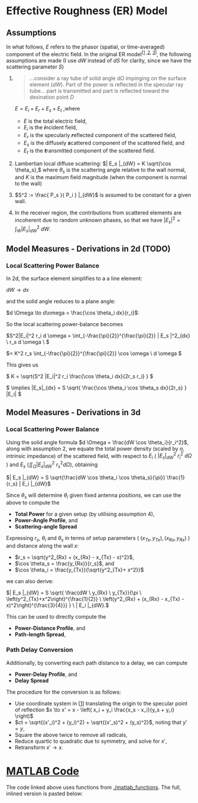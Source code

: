 # Effective Roughness (ER) Model
## Assumptions
In what follows, $E$ refers to the phasor (spatial, or time-averaged) component of the electric field.
In the original ER model<sup>[[1](./papers/11.Evaluation_of_the_role_of_diffuse_scattering_in_urban_microcellular_propagation.pdf) ,[2](./papers/1.A_diffuse_scattering_model.pdf), [3](./papers/2.Measurement_and_Modelling_of_Scattering.pdf)]</sup>, the following assumptions are made (I use $dW$ instead of $dS$ for clarity, since we have the scattering parameter $S$)

1.  > ...consider a ray tube of solid angle $d \Omega$ impinging on the surface
    element ($dW$). Part of the power is reflected in the specular ray tube... part
    is transmitted and part is reflected toward the desination point $D$

    $E = E_i + E_r + E_s + E_t$
    ,where
    - $E$ is the total electric field,
    - $E_i$ is the ***i***ncident field, 
    - $E_r$ is the specularly ***r***eflected component of the scattered field,
    - $E_s$ is the diffusely ***s***cattered component of the scattered field, and
    - $E_t$ is the ***t***ransmitted component of the scattered field. 
    
2.  Lambertian local diffuse scattering: $| E_s |_{dW} = K \sqrt{\cos \theta_s},$
    where $\theta_s$ is the scattering angle relative to the wall normal, and $K$ is
    the maximum field magnitude (when the component is normal to the wall)

3.  $S^2 := \frac{ P_s }{ P_i } |_{dW}$ is assumed to be constant for a given wall.

4.  In the receiver region, the contributions from scattered elements are 
    incoherent due to random unknown phases, so that we have
    $| E_{s} |^2 = \int_W | E_s |^2_{dW} \ dW.$

## Model Measures - Derivations in 2d (TODO)
### Local Scattering Power Balance

In 2d, the surface element simplifies to a a line element:

$`dW \to dx`$

and the solid angle reduces to a plane angle:

$`d \Omega \to d\omega = \frac{\cos \theta_i dx}{r_i}`$:

So the local scattering power-balance becomes

$`S^2|E_i|^2 r_i d \omega = \int_{-\frac{\pi}{2}}^{\frac{\pi}{2}} | E_s |^2_{dx} \ r_s d \omega \ `$

$`= K^2 r_s \int_{-\frac{\pi}{2}}^{\frac{\pi}{2}} \cos \omega  \ d \omega `$

This gives us

$` K = \sqrt{S^2 |E_i|^2 r_i \frac{\cos \theta_i dx}{2r_s r_i} }  `$

$` \implies |E_s|_{dx} = S \sqrt{ \frac{\cos \theta_i \cos \theta_s dx}{2r_s} } |E_i| `$

## Model Measures - Derivations in 3d
### Local Scattering Power Balance

Using the solid angle formula $d \Omega = \frac{dW \cos \theta_i}{r_i^2}$, along with
assumption 2, we equate the total power density (scaled by $\eta$, intrinsic 
impedance) of the scattered field, with respect to $E_i$
( $| E_s |^2_{dW} \ r^2_i \ d \Omega$ ) and $E_s$ ($\iint_{\Omega} | E_s |^2_{dW} \ r^2_s d \Omega$), obtaining  

$`| E_s |_{dW} = S \sqrt{\frac{dW \cos \theta_i \cos \theta_s}{\pi}} \frac{1}{r_s} | E_i |_{dW}`$

Since $\theta_s$ will determine $\theta_i$ given fixed antenna positions, we can use
the above to compute the
- **Total Power** for a given setup (by utilising assumption 4),
- **Power-Angle Profile**, and
- **Scattering-angle Spread**

Expressing $r_s$, $\theta_i$ and $\theta_s$ in terms of setup parameters ( $(x_{Tx},y_{Tx}), (x_{Rx},y_{Rx})$ ) and distance along the wall $x$:
- $r_s = \sqrt{y^2_{Rx} + (x_{Rx} - x_{Tx} - x)^2}$,
- $\cos \theta_s = \frac{y_{Rx}}{r_s}$, and 
- $\cos \theta_i = \frac{y_{Tx}}{\sqrt{y^2_{Tx}+ x^2}}$

we can also derive:

$`| E_s |_{dW} = S \sqrt{ \frac{dW \ y_{Rx} \ y_{Tx}}{\pi \ \left(y^2_{Tx}+x^2\right)^{\frac{1}{2}} \ \left(y^2_{Rx} + (x_{Rx} - x_{Tx} - x)^2\right)^{\frac{3}{4}}} } \ | E_i |_{dW}.`$

This can be used to directly compute the
- **Power-Distance Profile**, and
- **Path-length Spread**,

### Path Delay Conversion
Additionally, by converting each path distance to a delay, we can compute
- **Power-Delay Profile**, and 
- **Delay Spread**

The procedure for the conversion is as follows:
- Use coordinate system in [[1](./papers/11.Evaluation_of_the_role_of_diffuse_scattering_in_urban_microcellular_propagation.pdf)] translating the origin to the specular point of reflection $x \to x' = x - \left( x_i + y_i \frac{x_s - x_i}{y_s + y_i} \right)$
- $ct = \sqrt{(x'_i)^2 + (y_i)^2} + \sqrt{(x'_s)^2 + (y_s)^2}$, noting that $y' = y$,
- Square the above twice to remove all radicals,
- Reduce quartic to quadratic due to symmetry, and solve for $x'$,
- Retransform $x' \to x$.

<!-- {{{ MATLAB Code -->
# [MATLAB Code](./flat_strip_setup.m)
The code linked above uses functions from [./matlab_functions](./matlab_functions). The full, inlined version is pasted below:
<!--INLINE:flat_strip_setup.m-->
<!-- }}} -->

